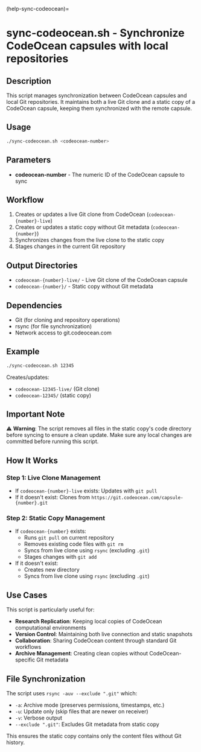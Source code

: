 (help-sync-codeocean)=

# sync-codeocean.sh - Synchronize CodeOcean capsules with local repositories

## Description

This script manages synchronization between CodeOcean capsules and local Git repositories. It maintains both a live Git clone and a static copy of a CodeOcean capsule, keeping them synchronized with the remote capsule.

## Usage

```bash
./sync-codeocean.sh <codeocean-number>
```

## Parameters

- **codeocean-number** - The numeric ID of the CodeOcean capsule to sync

## Workflow

1. Creates or updates a live Git clone from CodeOcean (`codeocean-{number}-live`)
2. Creates or updates a static copy without Git metadata (`codeocean-{number}`)
3. Synchronizes changes from the live clone to the static copy
4. Stages changes in the current Git repository

## Output Directories

- `codeocean-{number}-live/` - Live Git clone of the CodeOcean capsule
- `codeocean-{number}/` - Static copy without Git metadata

## Dependencies

- Git (for cloning and repository operations)
- rsync (for file synchronization)
- Network access to git.codeocean.com

## Example

```bash
./sync-codeocean.sh 12345
```

Creates/updates:
- `codeocean-12345-live/` (Git clone)
- `codeocean-12345/` (static copy)

## Important Note

⚠️ **Warning**: The script removes all files in the static copy's code directory before syncing to ensure a clean update. Make sure any local changes are committed before running this script.

## How It Works

### Step 1: Live Clone Management
- If `codeocean-{number}-live` exists: Updates with `git pull`
- If it doesn't exist: Clones from `https://git.codeocean.com/capsule-{number}.git`

### Step 2: Static Copy Management
- If `codeocean-{number}` exists:
  - Runs `git pull` on current repository
  - Removes existing code files with `git rm`
  - Syncs from live clone using `rsync` (excluding `.git`)
  - Stages changes with `git add`
- If it doesn't exist:
  - Creates new directory
  - Syncs from live clone using `rsync` (excluding `.git`)

## Use Cases

This script is particularly useful for:
- **Research Replication**: Keeping local copies of CodeOcean computational environments
- **Version Control**: Maintaining both live connection and static snapshots
- **Collaboration**: Sharing CodeOcean content through standard Git workflows
- **Archive Management**: Creating clean copies without CodeOcean-specific Git metadata

## File Synchronization

The script uses `rsync -auv --exclude ".git"` which:
- `-a`: Archive mode (preserves permissions, timestamps, etc.)
- `-u`: Update only (skip files that are newer on receiver)
- `-v`: Verbose output
- `--exclude ".git"`: Excludes Git metadata from static copy

This ensures the static copy contains only the content files without Git history.
